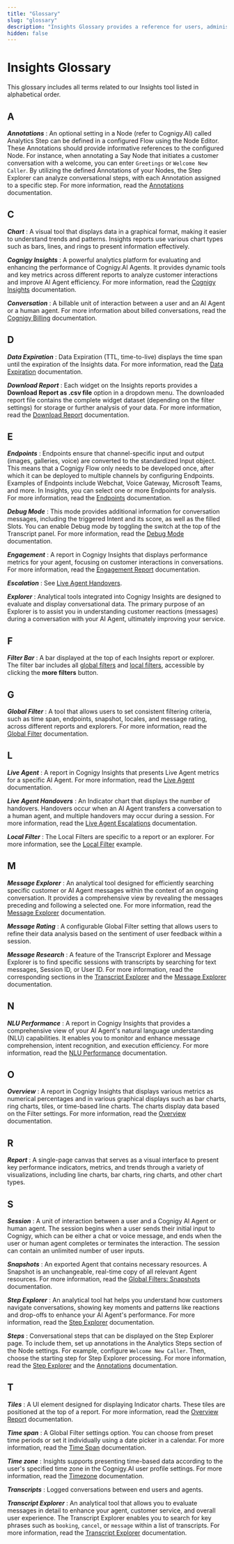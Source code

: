 ```yaml
---
title: "Glossary"
slug: "glossary"
description: "Insights Glossary provides a reference for users, administrators, and anyone involved in the operation or understanding of Insights software and practices."
hidden: false
---
```


# Insights Glossary

This glossary includes all terms related to our Insights tool listed in alphabetical order.

## A

_**Annotations**_
: An optional setting in a Node (refer to Cognigy.AI) called Analytics Step can be defined in a configured Flow using the Node Editor. These Annotations should provide informative references to the configured Node. For instance, when annotating a Say Node that initiates a customer conversation with a welcome, you can enter `Greetings` or `Welcome New Caller`. By utilizing the defined Annotations of your Nodes, the Step Explorer can analyze conversational steps, with each Annotation assigned to a specific step. For more information, read the [Annotations](explorers/step.md) documentation.

## C

_**Chart**_
: A visual tool that displays data in a graphical format, making it easier to understand trends and patterns. Insights reports use various chart types such as bars, lines, and rings to present information effectively.

_**Cognigy Insights**_
: A powerful analytics platform for evaluating and enhancing the performance of Cognigy.AI Agents. It provides dynamic tools and key metrics across different reports to analyze customer interactions and improve AI Agent efficiency. For more information, read the [Cognigy Insights](overview.md) documentation.

_**Conversation**_
: A billable unit of interaction between a user and an AI Agent or a human agent. For more information about billed conversations, read the [Cognigy Billing](../ai/administer/billing.md) documentation.

## D

_**Data Expiration**_
: Data Expiration (TTL, time-to-live) displays the time span until the expiration of the Insights data. For more information, read the [Data Expiration](data-management/ttl.md) documentation.

_**Download Report**_
: Each widget on the Insights reports provides a **Download Report as .csv file** option in a dropdown menu. The downloaded report file contains the complete widget dataset (depending on the filter settings) for storage or further analysis of your data. For more information, read the [Download Report](download-reports.md) documentation.

## E

_**Endpoints**_
: Endpoints ensure that channel-specific input and output (images, galleries, voice) are converted to the standardized Input object. This means that a Cognigy Flow only needs to be developed once, after which it can be deployed to multiple channels by configuring Endpoints. Examples of Endpoints include Webchat, Voice Gateway, Microsoft Teams, and more. In Insights, you can select one or more Endpoints for analysis. For more information, read the [Endpoints](global-filters.md#endpoints) documentation.

_**Debug Mode**_
: This mode provides additional information for conversation messages, including the triggered Intent and its score, as well as the filled Slots. You can enable Debug mode by toggling the switch at the top of the Transcript panel. For more information, read the [Debug Mode](explorers/transcript.md#debug-mode) documentation.

_**Engagement**_
: A report in Cognigy Insights that displays performance metrics for your agent, focusing on customer interactions in conversations. For more information, read the [Engagement Report](reports/engagement.md) documentation.

_**Escalation**_
: See [Live Agent Handovers](#l).

_**Explorer**_
: Analytical tools integrated into Cognigy Insights are designed to evaluate and display conversational data. The primary purpose of an Explorer is to assist you in understanding customer reactions (messages) during a conversation with your AI Agent, ultimately improving your service.

## F

_**Filter Bar**_
: A bar displayed at the top of each Insights report or explorer. The filter bar includes all [global filters](#g) and [local filters](#l), accessible by clicking the **more filters** button.

## G

_**Global Filter**_
: A tool that allows users to set consistent filtering criteria, such as time span, endpoints, snapshot, locales, and message rating, across different reports and explorers. For more information, read the [Global Filter](global-filters.md) documentation.

## L

_**Live Agent**_
: A report in Cognigy Insights that presents Live Agent metrics for a specific AI Agent. For more information, read the [Live Agent](reports/live-agent.md) documentation.

_**Live Agent Handovers**_
: An Indicator chart that displays the number of handovers. Handovers occur when an AI Agent transfers a conversation to a human agent, and multiple handovers may occur during a session. For more information, read the [Live Agent Escalations](reports/live-agent.md#live-agent-handovers) documentation.

_**Local Filter**_
: The Local Filters are specific to a report or an explorer. For more information, see the [Local Filter](explorers/message.md) example.

## M

_**Message Explorer**_
: An analytical tool designed for efficiently searching specific customer or AI Agent messages within the context of an ongoing conversation. It provides a comprehensive view by revealing the messages preceding and following a selected one. For more information, read the [Message Explorer](explorers/message.md) documentation.

_**Message Rating**_
: A configurable Global Filter setting that allows users to refine their data analysis based on the sentiment of user feedback within a session.

_**Message Research**_
: A feature of the Transcript Explorer and Message Explorer is to find specific sessions with transcripts by searching for text messages, Session ID, or User ID. For more information, read the corresponding sections in the [Transcript Explorer](explorers/transcript.md) and the [Message Explorer](explorers/message.md) documentation.

## N

_**NLU Performance**_
: A report in Cognigy Insights that provides a comprehensive view of your AI Agent's natural language understanding (NLU) capabilities. It enables you to monitor and enhance message comprehension, intent recognition, and execution efficiency. For more information, read the [NLU Performance](reports/nlu-performance.md) documentation.

## O

_**Overview**_
: A report in Cognigy Insights that displays various metrics as numerical percentages and in various graphical displays such as bar charts, ring charts, tiles, or time-based line charts. The charts display data based on the Filter settings. For more information, read the [Overview](reports/overview.md) documentation.

## R

_**Report**_
: A single-page canvas that serves as a visual interface to present key performance indicators, metrics, and trends through a variety of visualizations, including line charts, bar charts, ring charts, and other chart types.

## S

_**Session**_
: A unit of interaction between a user and a Cognigy AI Agent or human agent. The session begins when a user sends their initial input to Cognigy, which can be either a chat or voice message, and ends when the user or human agent completes or terminates the interaction. The session can contain an unlimited number of user inputs.

_**Snapshots**_
: An exported Agent that contains necessary resources. A Snapshot is an unchangeable, real-time copy of all relevant Agent resources. For more information, read the [Global Filters: Snapshots](global-filters.md#snapshots) documentation.

_**Step Explorer**_
: An analytical tool hat helps you understand how customers navigate conversations, showing key moments and patterns like reactions and drop-offs to enhance your AI Agent's performance. For more information, read the [Step Explorer](explorers/step.md) documentation.

_**Steps**_
: Conversational steps that can be displayed on the Step Explorer page. To include them, set up annotations in the Analytics Steps section of the Node settings. For example, configure `Welcome New Caller`. Then, choose the starting step for Step Explorer processing. For more information, read the [Step Explorer](explorers/step.md) and the [Annotations](explorers/step.md#annotate-nodes) documentation.

## T

_**Tiles**_
: A UI element designed for displaying Indicator charts. These tiles are positioned at the top of a report. For more information, read the [Overview Report](reports/overview.md) documentation.

_**Time span**_
: A Global Filter settings option. You can choose from preset time periods or set it individually using a date picker in a calendar. For more information, read the [Time Span](global-filters.md#time-span) documentation.

_**Time zone**_
: Insights supports presenting time-based data according to the user's specified time zone in the Cognigy.AI user profile settings. For more information, read the [Timezone](data-management/time-zone.md) documentation.

_**Transcripts**_
: Logged conversations between end users and agents.

_**Transcript Explorer**_
: An analytical tool that allows you to evaluate messages in detail to enhance your agent, customer service, and overall user experience. The Transcript Explorer enables you to search for key phrases such as `booking`, `cancel`, or `message` within a list of transcripts. For more information, read the [Transcript Explorer](explorers/transcript.md) documentation.